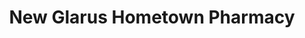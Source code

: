 ---
title: "New Glarus Hometown Pharmacy"
url: /new-glarus/new-glarus-hometown-pharmacy/
shop: chemist
---